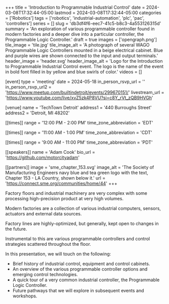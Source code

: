 +++
title = 'Introduction to Programmable Industrial Control'
date = 2024-03-08T17:32:44-05:00
lastmod = 2024-03-08T17:32:44-05:00
categories = ['Robotics']
tags = ['robotics', 'industrial-automation', 'plc', 'pac', 'controllers']
series = []
slug = 'db3df4f6-eec7-41c5-b8c3-4a553126315d'
summary = 'An exploration of various programmable controller found in modern factories and a deeper dive into a particular controller, the Programmable Logic Controller.'
draft = true
images = ['opengraph.png']
tile_image = 'tile.jpg'
tile_image_alt = 'A photograph of several WAGO Programmable Logic Controllers mounted in a beige electrical cabinet. Blue and purple wires are shown connected to the input and output terminals.'
header_image = 'header.svg'
header_image_alt = 'Logo for the Introduction to Programmable Industrial Control event. The logo is the name of the event in bold font filled in by yellow and blue swirls of color.'
videos = []

[event]
type = 'meeting'
date = 2024-05-18
in_person_rsvp_url = ''
in_person_rsvp_url2 = 'https://www.meetup.com/builtindetroit/events/299670151/'
livestream_url = 'https://www.youtube.com/live/xvZ5zk4P8VU?si=c8Y_rVt_zQB9HVGh'

[venue]
name = 'TechTown Detroit'
address1 = '440 Burroughs Street'
address2 = 'Detroit, MI 48202'

[[times]]
range = '12:00 PM - 2:00 PM'
time_zone_abbreviation = 'EDT'

[[times]]
range = '11:00 AM - 1:00 PM'
time_zone_abbreviation = 'CDT'

[[times]]
range = '9:00 AM - 11:00 PM'
time_zone_abbreviation = 'PDT'

[[speakers]]
name = 'Adam Cook'
bio_url = 'https://github.com/motorcityadam'

[[partners]]
image = 'sme_chapter_153.svg'
image_alt = 'The Society of Manufacturing Engineers navy blue and tea green logo with the text, Chapter 153 - LA Country, shown below it.'
url = 'https://connect.sme.org/communities/home/44'
+++

Factory floors and industrial machinery are very complex with some processing high-precision product at very high volumes.

Modern factories are a collection of various industrial computers, sensors, actuators and external data sources.

Factory lines are highly-optimized, but generally, kept open to changes in the future.

Instrumental to this are various programmable controllers and control strategies scattered throughout the floor.

In this presentation, we will touch on the following:

- Brief history of industrial control, equipment and control cabinets.
- An overview of the various programmable controller options and emerging control technologies.
- A quick tour of a very common industrial controller, the Programmable Logic Controller.
- Future pathways that we will explore in subsequent events and workshops.
